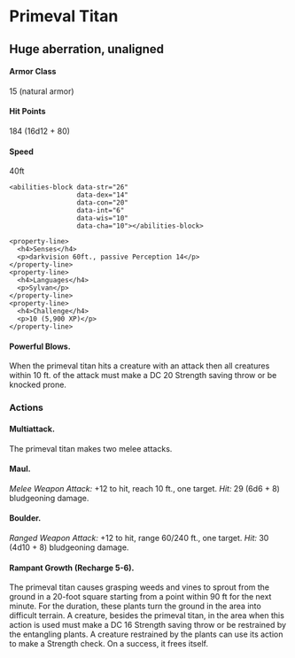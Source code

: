 <stat-block>
  <creature-heading>
    <h1>Primeval Titan</h1>
    <h2>Huge aberration, unaligned</h2>
  </creature-heading>

  <top-stats>
    <property-line>
      <h4>Armor Class</h4>
      <p>15 (natural armor)</p>
    </property-line>
    <property-line>
      <h4>Hit Points</h4>
      <p>184 (16d12 + 80)</p>
    </property-line>
    <property-line>
      <h4>Speed</h4>
      <p>40ft</p>
    </property-line>

    <abilities-block data-str="26"
                     data-dex="14"
                     data-con="20"
                     data-int="6"
                     data-wis="10"
                     data-cha="10"></abilities-block>

    <property-line>
      <h4>Senses</h4>
      <p>darkvision 60ft., passive Perception 14</p>
    </property-line>
    <property-line>
      <h4>Languages</h4>
      <p>Sylvan</p>
    </property-line>
    <property-line>
      <h4>Challenge</h4>
      <p>10 (5,900 XP)</p>
    </property-line>
  </top-stats>

  <property-block>
    <h4>Powerful Blows.</h4>
    <p> When the primeval titan hits a creature with an attack then all creatures within 10 ft. of the attack must make a DC 20 Strength saving throw or be knocked prone.</p>
  </property-block>
  

  <h3>Actions</h3>

  <property-block>
    <h4>Multiattack.</h4>
    <p>The primeval titan makes two melee attacks.</p>
  </property-block>

  <property-block>
    <h4>Maul.</h4>
    <p><i>Melee Weapon Attack:</i> +12 to hit, reach 10 ft., one target.
      <i>Hit:</i> 29 (6d6 + 8) bludgeoning damage.</p>
  </property-block>

  <property-block>
    <h4>Boulder.</h4>
    <p><i>Ranged Weapon Attack:</i> +12 to hit, range 60/240 ft., one target.
      <i>Hit:</i> 30 (4d10 + 8) bludgeoning damage.</p>
  </property-block>

  <property-block>
    <h4>Rampant Growth (Recharge 5-6).</h4>
    <p> The primeval titan causes grasping weeds and vines to sprout from the ground in a 20-foot square starting from a point within 90 ft for the next minute.  For the duration, these plants turn the ground in the area into difficult terrain.  A creature, besides the primeval titan, in the area when this action is used must make a DC 16 Strength saving throw or be restrained by the entangling plants.  A creature restrained by the plants can use its action to make a Strength check.  On a success, it frees itself.</p>
  </property-block>
</stat-block>
